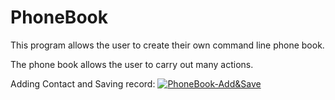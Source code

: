 # PhoneBook
This program allows the user to create their own command line phone book.

The phone book allows the user to carry out many actions.

Adding Contact and Saving record:
<a href="https://media.giphy.com/media/jq0DLKFjdGSsmXVdZl/giphy.gif"><img src="https://media.giphy.com/media/jq0DLKFjdGSsmXVdZl/giphy.gif" title="PhoneBook-Add&Save"/></a>
